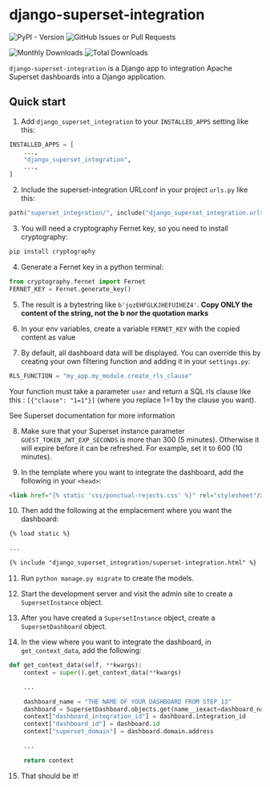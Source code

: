 # django-superset-integration

![PyPI - Version](https://img.shields.io/pypi/v/django-superset-integration)
![GitHub Issues or Pull Requests](https://img.shields.io/github/issues/B-Alica/django-superset-integration)

![Monthly Downloads](https://img.shields.io/pypi/dm/django-superset-integration)
![Total Downloads](https://img.shields.io/pepy/dt/django-superset-integration)

`django-superset-integration` is a Django app to integration Apache Superset dashboards into a Django application.

## Quick start

1. Add `django_superset_integration` to your `INSTALLED_APPS` setting like this:

```python
INSTALLED_APPS = [
    ...,
    "django_superset_integration",
    ...,
]
```

2. Include the superset-integration URLconf in your project `urls.py` like this:

```python
path("superset_integration/", include("django_superset_integration.urls")),
```

3. You will need a cryptography Fernet key, so you need to install cryptography:

```python
pip install cryptography
```

4. Generate a Fernet key in a python terminal:

```python
from cryptography.fernet import Fernet
FERNET_KEY = Fernet.generate_key()
```

5. The result is a bytestring like `b'jozEHFGLKJHEFUIHEZ4'`. **Copy ONLY the content of the string, not the b nor the quotation marks**

6. In your env variables, create a variable `FERNET_KEY` with the copied content as value

7. By default, all dashboard data will be displayed. You can override this by creating your own filtering function and adding it in your `settings.py`:

```python
RLS_FUNCTION = "my_app.my_module.create_rls_clause"
```

Your function must take a parameter `user` and return a SQL rls clause like this : `[{"clause": "1=1"}]`
(where you replace 1=1 by the clause you want).

See Superset documentation for more information

8. Make sure that your Superset instance parameter `GUEST_TOKEN_JWT_EXP_SECONDS` is more than 300 (5 minutes). Otherwise it will expire before it can be refreshed. For example, set it to 600 (10 minutes).

9. In the template where you want to integrate the dashboard, add the following in your `<head>`:

```html
<link href="{% static 'css/ponctual-rejects.css' %}" rel="stylesheet"/>
```

10. Then add the following at the emplacement where you want the dashboard:

```html
{% load static %}

...

{% include "django_superset_integration/superset-integration.html" %}
```

11. Run `python manage.py migrate` to create the models.

12. Start the development server and visit the admin site to create a `SupersetInstance` object.

13. After you have created a `SupersetInstance` object, create a `SupersetDashboard` object.

14. In the view where you want to integrate the dashboard, in `get_context_data`, add the following:

```python
def get_context_data(self, **kwargs):
    context = super().get_context_data(**kwargs)

    ...

    dashboard_name = "THE NAME OF YOUR DASHBOARD FROM STEP 13"
    dashboard = SupersetDashboard.objects.get(name__iexact=dashboard_name)
    context["dashboard_integration_id"] = dashboard.integration_id
    context["dashboard_id"] = dashboard.id
    context["superset_domain"] = dashboard.domain.address

    ...

    return context
```

15. That should be it!
